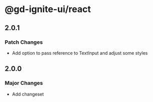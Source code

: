 # @gd-ignite-ui/react

## 2.0.1

### Patch Changes

- Add option to pass reference to TextInput and adjust some styles

## 2.0.0

### Major Changes

- Add changeset
